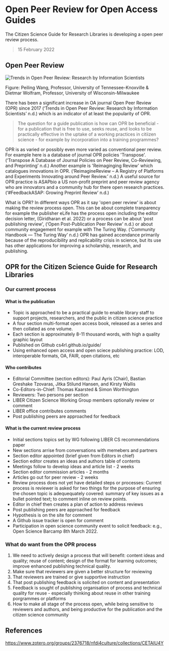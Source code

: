 # Open Peer Review for Open Access Guides

The Citizen Science Guide for Research Libraries is developing a open peer review process.

> 15 February 2022

## Open Peer Review

![Trends in Open Peer Review: Research by Information Scientists](https://asapbio.org/wp-content/uploads/2020/06/Growth-of-OPR-journals-by-discipline-groups.png)

Figure: Peiling Wang, Professor, University of Tennessee-Knoxville & Dietmar Wolfram, Professor, University of Wisconsin-Milwaukee

There has been a significant increase in OA journal Open Peer Review (OPR) since 2017 (‘Trends in Open Peer Review: Research by Information Scientists’ n.d.) which is an indicator of at least the popularity of OPR.

> The question for a guide publication is how can OPR be beneficial - for a publication that is free to use, seeks reuse, and looks to be practically effective in the  uptake of a working practices in citiizen science - for example by incorporation into a training programmes?

OPR is as varied or possibly even more varied as conventional peer review. For example here is a database of journal OPR policies 'Transpose'. (‘Transpose A Database of Journal Policies on Peer Review, Co-Reviewing, and Preprinting’ n.d.) Another example is 'Reimaginging Review' which catalogues innovations in OPR. (‘ReimagineReview – A Registry of Platforms and Experiments Innovating around Peer Review.’ n.d.) A useful source for OPR practice is ASAPbio a US non-profit preprint and peer review agency who are innovators and a community hub for there open research practices. (‘#FeedbackASAP: Growing Preprint Review’ n.d.)

What is OPR? In different ways OPR as it say 'open peer review' is about making the review process open. This can be about complete tranparency for example the publisher eLife  has the process open including the editor decision letter, (Giridharan et al. 2022) or a process can be about 'post publishing review', (‘Open Post-Publication Peer Review’ n.d.) or about community engagement for example with The Turing Way. (‘Community Handbook — The Turing Way’ n.d.) OPR has gained accendance primarily because of the reproducibility and replicability crisis in science, but its use has other applications for improving a scholarship, research, and publishing.

## OPR for the Citizen Science Guide for Research Libraries

### Our current process

#### What is the publication

 - Topic is approached to be a practical guide to enable library staff to support projects, researchers, and the public in citizen science practice
 - A four section multi-format open access book, released as a series and then collated as one volume.
 - Each section is approximately 8-11 thousand words, with high a quality graphic layout
 - Published on Github cs4rl.github.io/guide/
 - Using enhanced open access and open sciece publishing practice: LOD, interoperable formats, OA, FAIR, open citations, etc

#### Who contributes

  - Editorial Committee (section editors): Paul Ayris (Chair), Bastian Greshake Tzovaras, Jitka Stilund Hansen, and Kirsty Wallis 
  - Co-Editors-in-Chief: Thomas Kaarsted & Simon Worthington 
  - Reviewers: Two persons per section
  - LIBER Citizen Science Working Group members optionally review or comment
  - LIBER office contributes comments
  - Post publishing peers are approached for feedback

#### What is the current review process

  - Initial sections topics set by WG following LIBER CS recommendations paper
  - New sections arrise from conversations with memebers and partners
  - Section editor appointed (brief given from Editors in chief)
  - Section editor creates an ideas and authors table of contents
  - Meetings follow to develop ideas and article list - 2 weeks
  - Section editor commission articles - 2 months
  - Articles go out for peer review - 2 weeks
  - Review process does not yet have detailed steps or processes: Current process is reviewer is asked for two things for the purpose of ensuring the chosen topic is adequequately covered: summary of key issues as a bullet pointed text; to comment inline on review points. 
  - Editor in chief then creates a plan of action to address reviews
  - Post publishing peers are approached for feedback
  - Hypothesis is on the site for comment
  - A Github issue tracker is open for comment
  - Participation in open science community event to solicit feedback: e.g., Open Science Barcamp 8th March 2022.

### What do want from the OPR process

  1. We need to actively design a process that will benefit: content ideas and quality; reuse of content; design of the format for learning outcomes; improve enhanced publishing technical quality.
  2. Make sure that reviewers are given a better structure for reviewing
  3. That reviewers are trained or give supportive instruction
  4. That post publishing feedback is solicited on content and presentation
  5. Feedback is sought of publishing organisation of process and technical quality for reuse - especially thinking about reuse in other training porgrammes or platforms
  6. How to make all stage of the process open, while being sensitive to reviewers and authors, and being productive for the publication and the citizen science community

## References

https://www.zotero.org/groups/2376718/nfdi4culture/collections/CETAIU4Y

